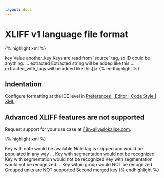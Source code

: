 ```yaml
---
layout: docs
---
```


<h1>XLIFF v1 language file format</h1>

{% highlight xml %}
<?xml version="1.0"?>
<xliff version="1.2" xmlns="urn:oasis:names:tc:xliff:document:1.2">
<file source-language="en" target-language="en" datatype="plaintext" original="file.ext">
<body>
    <trans-unit id="key">
        <source>key</source>
        <target>Value</target>
    </trans-unit>
    <trans-unit id="cfe9cb61-3c59-47ea-b31d-0f717f3027aa">
        <source>another_key</source>
        <target>Keys are read from `source` tag, so ID could be anything.</target>
    </trans-unit>
    ...
    <trans-unit id="extracted">
        <source>extracted</source>
        <target>Extracted string will be added like this</target>
    </trans-unit>
    ...
    <trans-unit id="extracted_with_tags">
        <source>extracted_with_tags</source>
        <target><![CDATA[String with tags<br> will be added like this]]></target>
    </trans-unit>
</body>
</file>
</xliff>
{% endhighlight %}

## Indentation

Configure formatting at the IDE level in <a href="phpstorm://settings?name=Editor--Code+Style--XML">Preferences | Editor | Code Style | XML</a>.

## Advanced XLIFF features are not supported

Request support for your use case at <a href="mailto:i18n-ally@lokalise.com">i18n-ally@lokalise.com</a>.

{% highlight xml %}
<?xml version="1.0"?>
<xliff version="1.2" xmlns="urn:oasis:names:tc:xliff:document:1.2">
<file source-language="en" target-language="en" datatype="plaintext" original="file.ext">
<body>
    <trans-unit id='1'>
        <source>Key with note would be available</source>
        <note priority='2'>Note tag is skipped and would be populated in any way</note>
    </trans-unit> 
    ...
    <trans-unit id= "1">
        <source>Key with segmentation would not be recognized</source>
        <seg-source>
            <mrk mtype="seg" mid="1">Key with segmentation</mrk>
            <mrk mtype="seg" mid="2">would not be recognized</mrk>
        </seg-source>
        <target>
            <mrk mtype="seg" mid="1">Key with segmentation</mrk>
            <mrk mtype="seg" mid="2">would not be recognized</mrk>
        </target>
    </trans-unit> 
    ...
    <group merged-trans="yes">
        <trans-unit id="t1">
            <source>Key within group would NOT be recognized</source>
            <target equiv-trans="no">Grouped units are NOT supported</target>
        </trans-unit>
        <trans-unit id="t2">
            <source> Second merged key</source>
            <target equiv-trans="no"/>
        </trans-unit>
    </group>
</body>
</file>
</xliff>
{% endhighlight %}
